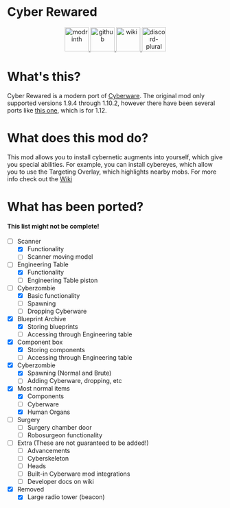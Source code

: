 # Cyber Rewared

<div align="center">
<a href="https://modrinth.com/mod/cyber-rewared">
    <img alt="modrinth" height="56" src="https://cdn.jsdelivr.net/npm/@intergrav/devins-badges@3/assets/cozy-minimal/available/modrinth_vector.svg">
</a>
<a href="https://github.com/Raik176/CyberRewared">
    <img alt="github" height="56" src="https://cdn.jsdelivr.net/npm/@intergrav/devins-badges@3/assets/cozy-minimal/available/github_vector.svg">
</a>
<a href="https://github.com/Raik176/CyberRewared/wiki">
    <img alt="wiki" height="56" src="https://cdn.jsdelivr.net/npm/@intergrav/devins-badges@3/assets/cozy-minimal/documentation/ghpages_vector.svg">
</a>
<a href="https://discord.gg/sstFzru8Se">
    <img alt="discord-plural" height="56" src="https://cdn.jsdelivr.net/npm/@intergrav/devins-badges@3/assets/cozy-minimal/social/discord-plural_vector.svg">
</a>
</div>

# What's this?

Cyber Rewared is a modern port of [Cyberware](https://github.com/Flaxbeard/Cyberware).
The original mod only supported versions 1.9.4 through 1.10.2, however there have been several ports
like [this one](https://github.com/An-Sar/Cyberware), which is for 1.12.

# What does this mod do?

This mod allows you to install cybernetic augments into yourself, which
give you special abilities. For example, you can install cybereyes,
which allow you to use the Targeting Overlay, which highlights nearby mobs.
For more info check out the [Wiki](https://github.com/Raik176/CyberRewared/wiki)

# What has been ported?

#### This list might not be complete!

- [ ] Scanner
    - [x] Functionality
    - [ ] Scanner moving model
- [ ] Engineering Table
    - [x] Functionality
    - [ ] Engineering Table piston
- [ ] Cyberzombie
    - [x] Basic functionality
    - [ ] Spawning
    - [ ] Dropping Cyberware
- [x] Blueprint Archive
    - [x] Storing blueprints
    - [ ] Accessing through Engineering table
- [x] Component box
    - [x] Storing components
    - [ ] Accessing through Engineering table
- [x] Cyberzombie
    - [x] Spawning (Normal and Brute)
    - [ ] Adding Cyberware, dropping, etc
- [x] Most normal items
    - [x] Components
    - [ ] Cyberware
    - [x] Human Organs
- [ ] Surgery
    - [ ] Surgery chamber door
    - [ ] Robosurgeon functionality
- [ ] Extra (These are not guaranteed to be added!)
    - [ ] Advancements
    - [ ] Cyberskeleton
    - [ ] Heads
    - [ ] Built-in Cyberware mod integrations
    - [ ] Developer docs on wiki
- [x] Removed
    - [x] Large radio tower (beacon)
